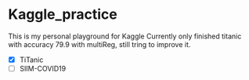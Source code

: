 # Kaggle_practice
This is my personal playground for Kaggle
Currently only finished titanic with accuracy 79.9 with multiReg, still tring to improve it.

- [x] TiTanic
- [ ] SIIM-COVID19
